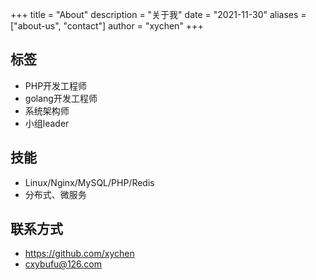 +++
title = "About"
description = "关于我"
date = "2021-11-30"
aliases = ["about-us", "contact"]
author = "xychen"
+++

## 标签

- PHP开发工程师
- golang开发工程师
- 系统架构师
- 小组leader

## 技能

- Linux/Nginx/MySQL/PHP/Redis
- 分布式、微服务

## 联系方式

- https://github.com/xychen
- cxybufu@126.com